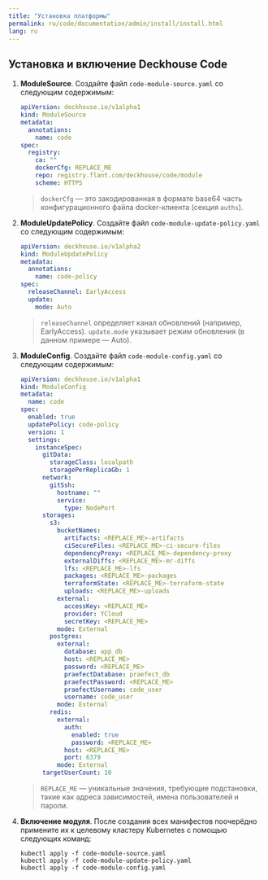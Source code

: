 ```yaml
---
title: "Установка платформы"
permalink: ru/code/documentation/admin/install/install.html
lang: ru
---
```


## Установка и включение Deckhouse Code

1. **ModuleSource**. Создайте файл `code-module-source.yaml` со следующим содержимым:

   ```yaml
   apiVersion: deckhouse.io/v1alpha1
   kind: ModuleSource
   metadata:
     annotations:
       name: code
   spec:
     registry:
       ca: ""
       dockerCfg: REPLACE_ME
       repo: registry.flant.com/deckhouse/code/module
       scheme: HTTPS
   ```

   > `dockerCfg` — это закодированная в формате base64 часть конфигурационного файла docker-клиента (секция `auths`).

1. **ModuleUpdatePolicy**. Создайте файл `code-module-update-policy.yaml` со следующим содержимым:

   ```yaml
   apiVersion: deckhouse.io/v1alpha2
   kind: ModuleUpdatePolicy
   metadata:
     annotations:
       name: code-policy
   spec:
     releaseChannel: EarlyAccess
     update:
       mode: Auto
   ```

   > `releaseChannel` определяет канал обновлений (например, EarlyAccess).
   > `update.mode` указывает режим обновления (в данном примере — Auto).

1. **ModuleConfig**. Создайте файл `code-module-config.yaml` со следующим содержимым:

   ```yaml
   apiVersion: deckhouse.io/v1alpha1
   kind: ModuleConfig
   metadata:
     name: code
   spec:
     enabled: true
     updatePolicy: code-policy
     version: 1
     settings:
       instanceSpec:
         gitData:
           storageClass: localpath
           storagePerReplicaGb: 1
         network:
           gitSsh:
             hostname: ""
             service:
               type: NodePort
         storages:
           s3:
             bucketNames:
               artifacts: <REPLACE_ME>-artifacts
               ciSecureFiles: <REPLACE_ME>-ci-secure-files
               dependencyProxy: <REPLACE_ME>-dependency-proxy
               externalDiffs: <REPLACE_ME>-mr-diffs
               lfs: <REPLACE_ME>-lfs
               packages: <REPLACE_ME>-packages
               terraformState: <REPLACE_ME>-terraform-state
               uploads: <REPLACE_ME>-uploads
             external:
               accessKey: <REPLACE_ME>
               provider: YCloud
               secretKey: <REPLACE_ME>
             mode: External
           postgres:
             external:
               database: app_db
               host: <REPLACE_ME>
               password: <REPLACE_ME>
               praefectDatabase: praefect_db
               praefectPassword: <REPLACE_ME>
               praefectUsername: code_user
               username: code_user
             mode: External
           redis:
             external:
               auth:
                 enabled: true
                 password: <REPLACE_ME>
               host: <REPLACE_ME>
               port: 6379
             mode: External
         targetUserCount: 10
   ```

   > `REPLACE_ME` — уникальные значения, требующие подстановки, такие как адреса зависимостей, имена пользователей и пароли.

1. **Включение модуля**. После создания всех манифестов поочерёдно примените их к целевому кластеру Kubernetes с помощью следующих команд:

   ```console
   kubectl apply -f code-module-source.yaml
   kubectl apply -f code-module-update-policy.yaml
   kubectl apply -f code-module-config.yaml
   ```
